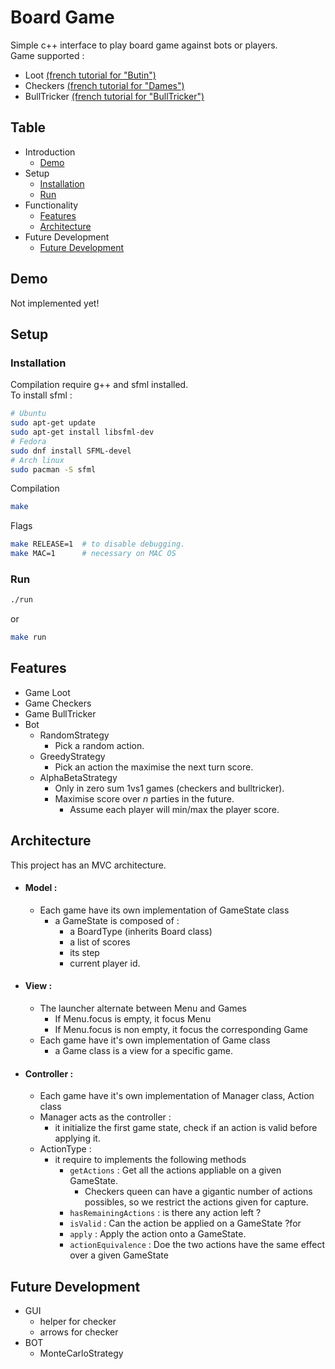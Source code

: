 # Board Game

Simple c++ interface to play board game against bots or players.\
Game supported :
- Loot [(french tutorial for "Butin")](http://jeuxstrategieter.free.fr/Butin_complet.php)
- Checkers [(french tutorial for "Dames")](https://infolib.re/storage/files/documents/jeux_de_societe/Les%20dames%20-%20R%C3%A8gle%20du%20jeu.pdf)
- BullTricker [(french tutorial for "BullTricker")](http://www.bulltricker.com/fr/regle_simplifiee.html)

## Table
- Introduction
    - [Demo](#demo)
- Setup
    - [Installation](#installation)
    - [Run](#run)
- Functionality
    - [Features](#features)
    - [Architecture](#architecture)
- Future Development
    - [Future Development](#future-development)

## Demo

Not implemented yet!


## Setup
### Installation
Compilation require g++ and sfml installed.\
To install sfml :
```bash
# Ubuntu
sudo apt-get update
sudo apt-get install libsfml-dev
# Fedora
sudo dnf install SFML-devel
# Arch linux
sudo pacman -S sfml
```

Compilation
```bash
make
```
Flags
```bash
make RELEASE=1  # to disable debugging.
make MAC=1      # necessary on MAC OS
```

### Run

```bash
./run
```
or
```bash
make run
```

## Features

- Game Loot
- Game Checkers
- Game BullTricker
- Bot
    - RandomStrategy
        - Pick a random action.
    - GreedyStrategy
        - Pick an action the maximise the next turn score.
    - AlphaBetaStrategy
        - Only in zero sum 1vs1 games (checkers and bulltricker).
        - Maximise score over $n$ parties in the future.
            - Assume each player will min/max the player score.

## Architecture

This project has an MVC architecture.

- #### Model :
    - Each game have its own implementation of GameState class
        - a GameState is composed of :
            - a BoardType (inherits Board class)
            - a list of scores
            - its step
            - current player id.
- #### View :
    - The launcher alternate between Menu and Games
        - If Menu.focus is empty, it focus Menu
        - If Menu.focus is non empty, it focus the corresponding Game 
    - Each game have it's own implementation of Game class
        - a Game class is a view for a specific game.
- #### Controller :
    - Each game have it's own implementation of Manager class, Action class
    - Manager acts as the controller :
        - it initialize the first game state, check if an action is valid before applying it. 
    - ActionType :
        - it require to implements the following methods
            - ``getActions`` : Get all the actions appliable on a given GameState.
                - Checkers queen can have a gigantic number of actions possibles, so we restrict the actions given for capture.
            - ``hasRemainingActions`` : is there any action left ?
            - ``isValid`` : Can the action be applied on a GameState ?for
            - ``apply`` : Apply the action onto a GameState.
            - ``actionEquivalence`` : Doe the two actions have the same effect over a given GameState
            

## Future Development

- GUI
    - helper for checker
    - arrows for checker
- BOT
    - MonteCarloStrategy